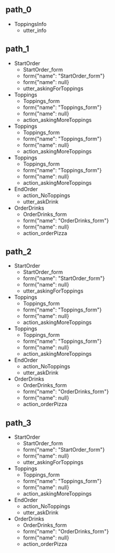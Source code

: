 ## path_0
* ToppingsInfo	
	- utter_info

## path_1
* StartOrder	
	- StartOrder_form
	- form{"name": "StartOrder_form"}
	- form{"name": null}
	- utter_askingForToppings
* Toppings	
	- Toppings_form
	- form{"name": "Toppings_form"}
	- form{"name": null}
	- action_askingMoreToppings
* Toppings	
	- Toppings_form
	- form{"name": "Toppings_form"}
	- form{"name": null}
	- action_askingMoreToppings
* Toppings	
	- Toppings_form
	- form{"name": "Toppings_form"}
	- form{"name": null}
	- action_askingMoreToppings
* EndOrder	
	- action_NoToppings
	- utter_askDrink
* OrderDrinks	
	- OrderDrinks_form
	- form{"name": "OrderDrinks_form"}
	- form{"name": null}
	- action_orderPizza

## path_2
* StartOrder	
	- StartOrder_form
	- form{"name": "StartOrder_form"}
	- form{"name": null}
	- utter_askingForToppings
* Toppings	
	- Toppings_form
	- form{"name": "Toppings_form"}
	- form{"name": null}
	- action_askingMoreToppings
* Toppings	
	- Toppings_form
	- form{"name": "Toppings_form"}
	- form{"name": null}
	- action_askingMoreToppings
* EndOrder	
	- action_NoToppings
	- utter_askDrink
* OrderDrinks	
	- OrderDrinks_form
	- form{"name": "OrderDrinks_form"}
	- form{"name": null}
	- action_orderPizza

## path_3
* StartOrder	
	- StartOrder_form
	- form{"name": "StartOrder_form"}
	- form{"name": null}
	- utter_askingForToppings
* Toppings	
	- Toppings_form
	- form{"name": "Toppings_form"}
	- form{"name": null}
	- action_askingMoreToppings
* EndOrder	
	- action_NoToppings
	- utter_askDrink
* OrderDrinks	
	- OrderDrinks_form
	- form{"name": "OrderDrinks_form"}
	- form{"name": null}	
	- action_orderPizza

